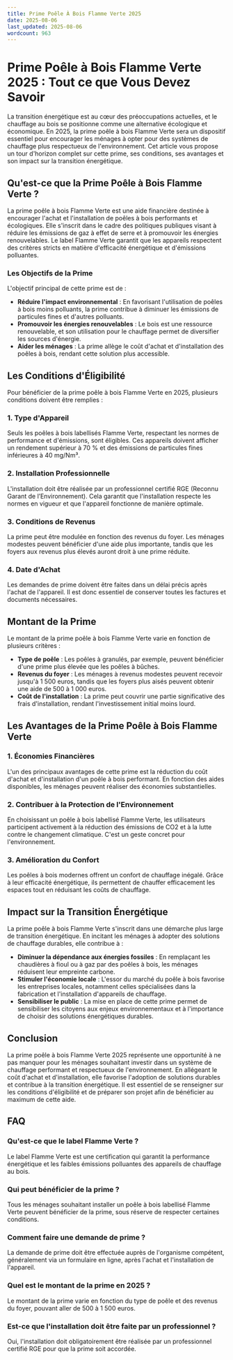 ```yaml
---
title: Prime Poêle À Bois Flamme Verte 2025
date: 2025-08-06
last_updated: 2025-08-06
wordcount: 963
---
```


# Prime Poêle à Bois Flamme Verte 2025 : Tout ce que Vous Devez Savoir

La transition énergétique est au cœur des préoccupations actuelles, et le chauffage au bois se positionne comme une alternative écologique et économique. En 2025, la prime poêle à bois Flamme Verte sera un dispositif essentiel pour encourager les ménages à opter pour des systèmes de chauffage plus respectueux de l'environnement. Cet article vous propose un tour d'horizon complet sur cette prime, ses conditions, ses avantages et son impact sur la transition énergétique.

## Qu'est-ce que la Prime Poêle à Bois Flamme Verte ?

La prime poêle à bois Flamme Verte est une aide financière destinée à encourager l'achat et l'installation de poêles à bois performants et écologiques. Elle s'inscrit dans le cadre des politiques publiques visant à réduire les émissions de gaz à effet de serre et à promouvoir les énergies renouvelables. Le label Flamme Verte garantit que les appareils respectent des critères stricts en matière d'efficacité énergétique et d'émissions polluantes.

### Les Objectifs de la Prime

L'objectif principal de cette prime est de :

- **Réduire l'impact environnemental** : En favorisant l'utilisation de poêles à bois moins polluants, la prime contribue à diminuer les émissions de particules fines et d'autres polluants.
- **Promouvoir les énergies renouvelables** : Le bois est une ressource renouvelable, et son utilisation pour le chauffage permet de diversifier les sources d'énergie.
- **Aider les ménages** : La prime allège le coût d'achat et d'installation des poêles à bois, rendant cette solution plus accessible.

## Les Conditions d'Éligibilité

Pour bénéficier de la prime poêle à bois Flamme Verte en 2025, plusieurs conditions doivent être remplies :

### 1. Type d'Appareil

Seuls les poêles à bois labellisés Flamme Verte, respectant les normes de performance et d'émissions, sont éligibles. Ces appareils doivent afficher un rendement supérieur à 70 % et des émissions de particules fines inférieures à 40 mg/Nm³.

### 2. Installation Professionnelle

L'installation doit être réalisée par un professionnel certifié RGE (Reconnu Garant de l’Environnement). Cela garantit que l'installation respecte les normes en vigueur et que l'appareil fonctionne de manière optimale.

### 3. Conditions de Revenus

La prime peut être modulée en fonction des revenus du foyer. Les ménages modestes peuvent bénéficier d'une aide plus importante, tandis que les foyers aux revenus plus élevés auront droit à une prime réduite.

### 4. Date d'Achat

Les demandes de prime doivent être faites dans un délai précis après l'achat de l'appareil. Il est donc essentiel de conserver toutes les factures et documents nécessaires.

## Montant de la Prime

Le montant de la prime poêle à bois Flamme Verte varie en fonction de plusieurs critères :

- **Type de poêle** : Les poêles à granulés, par exemple, peuvent bénéficier d'une prime plus élevée que les poêles à bûches.
- **Revenus du foyer** : Les ménages à revenus modestes peuvent recevoir jusqu'à 1 500 euros, tandis que les foyers plus aisés peuvent obtenir une aide de 500 à 1 000 euros.
- **Coût de l'installation** : La prime peut couvrir une partie significative des frais d'installation, rendant l'investissement initial moins lourd.

## Les Avantages de la Prime Poêle à Bois Flamme Verte

### 1. Économies Financières

L'un des principaux avantages de cette prime est la réduction du coût d'achat et d'installation d'un poêle à bois performant. En fonction des aides disponibles, les ménages peuvent réaliser des économies substantielles.

### 2. Contribuer à la Protection de l'Environnement

En choisissant un poêle à bois labellisé Flamme Verte, les utilisateurs participent activement à la réduction des émissions de CO2 et à la lutte contre le changement climatique. C'est un geste concret pour l'environnement.

### 3. Amélioration du Confort

Les poêles à bois modernes offrent un confort de chauffage inégalé. Grâce à leur efficacité énergétique, ils permettent de chauffer efficacement les espaces tout en réduisant les coûts de chauffage.

## Impact sur la Transition Énergétique

La prime poêle à bois Flamme Verte s'inscrit dans une démarche plus large de transition énergétique. En incitant les ménages à adopter des solutions de chauffage durables, elle contribue à :

- **Diminuer la dépendance aux énergies fossiles** : En remplaçant les chaudières à fioul ou à gaz par des poêles à bois, les ménages réduisent leur empreinte carbone.
- **Stimuler l'économie locale** : L'essor du marché du poêle à bois favorise les entreprises locales, notamment celles spécialisées dans la fabrication et l'installation d'appareils de chauffage.
- **Sensibiliser le public** : La mise en place de cette prime permet de sensibiliser les citoyens aux enjeux environnementaux et à l'importance de choisir des solutions énergétiques durables.

## Conclusion

La prime poêle à bois Flamme Verte 2025 représente une opportunité à ne pas manquer pour les ménages souhaitant investir dans un système de chauffage performant et respectueux de l'environnement. En allégeant le coût d'achat et d'installation, elle favorise l'adoption de solutions durables et contribue à la transition énergétique. Il est essentiel de se renseigner sur les conditions d'éligibilité et de préparer son projet afin de bénéficier au maximum de cette aide.

## FAQ

### Qu'est-ce que le label Flamme Verte ?

Le label Flamme Verte est une certification qui garantit la performance énergétique et les faibles émissions polluantes des appareils de chauffage au bois.

### Qui peut bénéficier de la prime ?

Tous les ménages souhaitant installer un poêle à bois labellisé Flamme Verte peuvent bénéficier de la prime, sous réserve de respecter certaines conditions.

### Comment faire une demande de prime ?

La demande de prime doit être effectuée auprès de l'organisme compétent, généralement via un formulaire en ligne, après l'achat et l'installation de l'appareil.

### Quel est le montant de la prime en 2025 ?

Le montant de la prime varie en fonction du type de poêle et des revenus du foyer, pouvant aller de 500 à 1 500 euros.

### Est-ce que l'installation doit être faite par un professionnel ?

Oui, l'installation doit obligatoirement être réalisée par un professionnel certifié RGE pour que la prime soit accordée.
